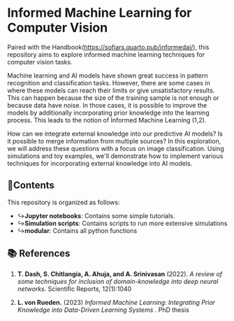 # Informed Machine Learning for Computer Vision

Paired with the Handbook(https://sofiars.quarto.pub/informedai/), this repository aims to explore informed machine learning techniques for computer vision tasks.

Machine learning and AI models have shown great success in pattern recognition and classification tasks. However, there are some cases in where these models can reach their limits or give unsatisfactory results. This can happen because the size of the training sample is not enough or because data have noise. 
In those cases, it is possible to improve the models by additionally incorporating prior knowledge into the learning process.   This leads to the notion of Informed Machine Learning (1,2).

How can we integrate external knowledge into our predictive AI models? Is it possible to merge information from multiple sources? In this exploration, we will address these questions with a focus on image classification. Using simulations and toy examples, we'll demonstrate how to implement various techniques for incorporating external knowledge into AI models.


## 📂Contents
This repository is organized as follows:

- ↪️**Jupyter notebooks**: Contains some simple tutorials.
- ↪️**Simulation scripts**: Contains scripts to run more extensive simulations 
- ↪️**modular**: Contains all python functions  


## 📚 References
1. **T. Dash, S. Chitlangia, A. Ahuja, and A. Srinivasan** (2022). *A review of some techniques for inclusion of domain-knowledge into deep neural networks*. Scientific Reports, 12(1):1040

2. **L. von Rueden.** (2023) *Informed Machine Learning: Integrating Prior Knowledge into Data-Driven Learning Systems* . PhD thesis

